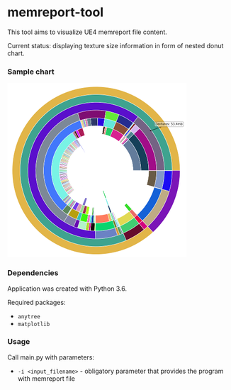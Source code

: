 # memreport-tool
This tool aims to visualize UE4 memreport file content. 

Current status: displaying texture size information in form of nested donut chart.

### Sample chart

![alt text](screenshot.png)

### Dependencies

Application was created with Python 3.6.

Required packages:

- `anytree`
- `matplotlib`

### Usage
Call main.py with parameters:
- `-i <input_filename>` - obligatory parameter that provides the program with memreport file
